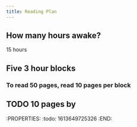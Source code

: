 ```yaml
---
title: Reading Plan
---
```


## How many hours awake?
15 hours 
## Five 3 hour blocks
### To read 50 pages, read 10 pages per block
## TODO 10 pages by 
:PROPERTIES:
:todo: 1613649725326
:END:
